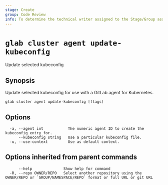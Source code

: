 ```yaml
---
stage: Create
group: Code Review
info: To determine the technical writer assigned to the Stage/Group associated with this page, see https://about.gitlab.com/handbook/product/ux/technical-writing/#assignments
---
```


<!--
This documentation is auto generated by a script.
Please do not edit this file directly. Run `make gen-docs` instead.
-->

# `glab cluster agent update-kubeconfig`

Update selected kubeconfig

## Synopsis

Update selected kubeconfig for use with a GitLab agent for Kubernetes.

```plaintext
glab cluster agent update-kubeconfig [flags]
```

## Options

```plaintext
  -a, --agent int           The numeric agent ID to create the kubeconfig entry for.
      --kubeconfig string   Use a particular kubeconfig file.
  -u, --use-context         Use as default context.
```

## Options inherited from parent commands

```plaintext
      --help              Show help for command
  -R, --repo OWNER/REPO   Select another repository using the OWNER/REPO or `GROUP/NAMESPACE/REPO` format or full URL or git URL
```
